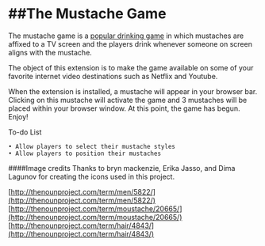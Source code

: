 ##The Mustache Game
==================

The mustache game is a [popular drinking game](http://www.huffingtonpost.com/2012/08/27/mustache-movie-drinking-game_n_1833447.html) in which mustaches are affixed to a TV screen and the players drink whenever someone on screen aligns with the mustache.  

The object of this extension is to make the game available on some of your favorite internet video destinations such as Netflix and Youtube.

When the extension is installed, a mustache will appear in your browser bar.  Clicking on this mustache will activate the game and 3 mustaches will be placed within your browser window.  At this point, the game has begun. Enjoy!


To-do List

	• Allow players to select their mustache styles
	• Allow players to position their mustaches


####Image credits
Thanks to bryn mackenzie, Erika Jasso, and Dima Lagunov for creating the icons used in this project.

[http://thenounproject.com/term/men/5822/](http://thenounproject.com/term/men/5822/)
[http://thenounproject.com/term/moustache/20665/](http://thenounproject.com/term/moustache/20665/)
[http://thenounproject.com/term/hair/4843/](http://thenounproject.com/term/hair/4843/)